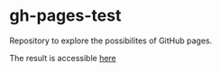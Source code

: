 # gh-pages-test
Repository to explore the possibilites of GitHub pages.

The result is accessible [here](https://sebwink.github.io/gh-pages-test/)
